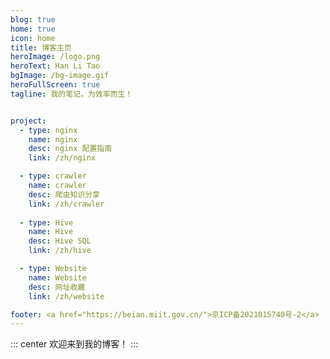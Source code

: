 ```yaml
---
blog: true
home: true
icon: home
title: 博客主页
heroImage: /logo.png
heroText: Han Li Tao
bgImage: /bg-image.gif
heroFullScreen: true
tagline: 我的笔记，为效率而生！


project:
  - type: nginx
    name: nginx
    desc: nginx 配置指南
    link: /zh/nginx

  - type: crawler
    name: crawler
    desc: 爬虫知识分享
    link: /zh/crawler
  
  - type: Hive
    name: Hive
    desc: Hive SQL
    link: /zh/hive

  - type: Website
    name: Website
    desc: 网址收藏
    link: /zh/website

footer: <a href="https://beian.miit.gov.cn/">京ICP备2021015740号-2</a>
---
```


::: center
欢迎来到我的博客！
:::
